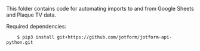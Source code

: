 This folder contains code for automating imports to and from Google Sheets and Plaque TV data.

Required dependencies:

```
    $ pip3 install git+https://github.com/jotform/jotform-api-python.git
```
